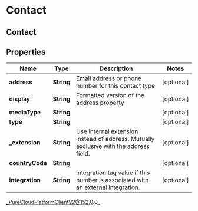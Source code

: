# Contact

## Contact

## Properties

|Name | Type | Description | Notes|
|------------ | ------------- | ------------- | -------------|
| **address** | **String** | Email address or phone number for this contact type | [optional] |
| **display** | **String** | Formatted version of the address property | [optional] |
| **mediaType** | **String** |  | [optional] |
| **type** | **String** |  | [optional] |
| **_extension** | **String** | Use internal extension instead of address. Mutually exclusive with the address field. | [optional] |
| **countryCode** | **String** |  | [optional] |
| **integration** | **String** | Integration tag value if this number is associated with an external integration. | [optional] |



_PureCloudPlatformClientV2@152.0.0_
